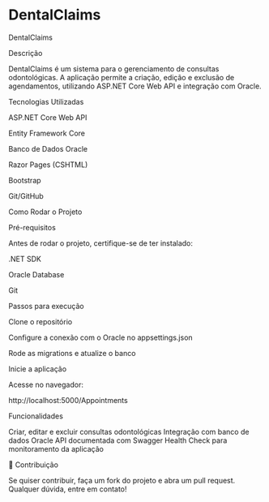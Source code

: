# DentalClaims
DentalClaims

 Descrição

DentalClaims é um sistema para o gerenciamento de consultas odontológicas. A aplicação permite a criação, edição e exclusão de agendamentos, utilizando ASP.NET Core Web API e integração com Oracle.

 Tecnologias Utilizadas

ASP.NET Core Web API

Entity Framework Core

Banco de Dados Oracle

Razor Pages (CSHTML)

Bootstrap

Git/GitHub

 Como Rodar o Projeto

Pré-requisitos

Antes de rodar o projeto, certifique-se de ter instalado:

.NET SDK

Oracle Database

Git

Passos para execução

Clone o repositório

Configure a conexão com o Oracle no appsettings.json

Rode as migrations e atualize o banco

Inicie a aplicação

Acesse no navegador:

 http://localhost:5000/Appointments

 Funcionalidades

 Criar, editar e excluir consultas odontológicas Integração com banco de dados Oracle API documentada com Swagger Health Check para monitoramento da aplicação

🤝 Contribuição

Se quiser contribuir, faça um fork do projeto e abra um pull request. Qualquer dúvida, entre em contato!
